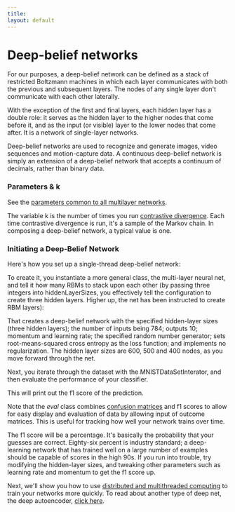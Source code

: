 ```yaml
---
title: 
layout: default
---
```


# Deep-belief networks

For our purposes, a deep-belief network can be defined as a stack of restricted Boltzmann machines in which each layer communicates with both the previous and subsequent layers. The nodes of any single layer don't communicate with each other laterally. 

With the exception of the first and final layers, each hidden layer has a double role: it serves as the hidden layer to the higher nodes that come before it, and as the input (or visible) layer to the lower nodes that come after. It is a network of single-layer networks. 

Deep-belief networks are used to recognize and generate images, video sequences and motion-capture data. A continuous deep-belief network is simply an extension of a deep-belief network that accepts a continuum of decimals, rather than binary data. 

### Parameters & k

See the [parameters common to all multilayer networks](../multinetwork.html).

The variable k is the number of times you run [contrastive divergence](../glossary.html#contrastivedivergence). Each time contrastive divergence is run, it's a sample of the Markov chain. In composing a deep-belief network, a typical value is one.

### Initiating a Deep-Belief Network

Here's how you set up a single-thread deep-belief network: 

To create it, you instantiate a more general class, the multi-layer neural net, and tell it how many RBMs to stack upon each other (by passing three integers into hiddenLayerSizes, you effectively tell the configuration to create three hidden layers. Higher up, the net has been instructed to create RBM layers):

<script src="http://gist-it.appspot.com/https://github.com/deeplearning4j/dl4j-0.0.3.3-examples/blob/master/src/main/java/org/deeplearning4j/deepbelief/DBNFullMnistExample.java?slice=41:62"></script>

That creates a deep-belief network with the specified hidden-layer sizes (three hidden layers); the number of inputs being 784; outputs 10; momentum and learning rate; the specified random number generator; sets root-means-squared cross entropy as the loss function; and implements no regularization. The hidden layer sizes are 600, 500 and 400 nodes, as you move forward through the net. 

Next, you iterate through the dataset with the MNISTDataSetInterator, and then evaluate the performance of your classifier.

<script src="http://gist-it.appspot.com/http://gist-it.appspot.com/https://github.com/deeplearning4j/dl4j-0.0.3.3-examples/blob/master/src/main/java/org/deeplearning4j/deepbelief/DBNFullMnistExample.java?slice=70:77"></script>

This will print out the f1 score of the prediction.

Note that the *eval* class combines [confusion matrices](../glossary.html#confusionmatrix) and f1 scores to allow for easy display and evaluation of data by allowing input of outcome matrices. This is useful for tracking how well your network trains over time. 

The f1 score will be a percentage. It's basically the probability that your guesses are correct. Eighty-six percent is industry standard; a deep-learning network that has trained well on a large number of examples should be capable of scores in the high 90s. If you run into trouble, try modifying the hidden-layer sizes, and tweaking other parameters such as learning rate and momentum to get the f1 score up.

Next, we'll show you how to use [distributed and multithreaded computing](../scaleout.html) to train your networks more quickly. To read about another type of deep net, the deep autoencoder, [click here](../deepautoencoder.html). 
